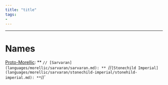 ```yaml
---
title: "title"
tags:
-
---
```


---
# Names
[Proto-Morellic](languages/morellic/proto-morellic.md): ** `//
[Sarvaran](languages/morellic/sarvaran/sarvaran.md): ** `//`
[Stonechild Imperial](languages/morellic/sarvaran/stonechild-imperial/stonehild-imperial.md): ** `//`